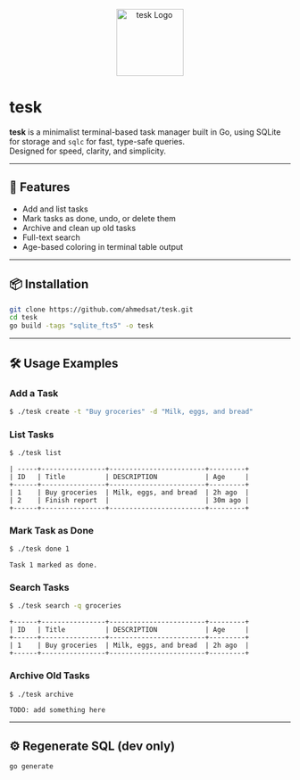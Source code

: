 <p align="center">
  <img src="tesk_logo.png" width="120" alt="tesk Logo">
</p>

# tesk

**tesk** is a minimalist terminal-based task manager built in Go, using SQLite for storage and `sqlc` for fast, type-safe queries.  
Designed for speed, clarity, and simplicity.

---

## 🚀 Features

- Add and list tasks
- Mark tasks as done, undo, or delete them
- Archive and clean up old tasks
- Full-text search
- Age-based coloring in terminal table output

---

## 📦 Installation

```bash
git clone https://github.com/ahmedsat/tesk.git
cd tesk
go build -tags "sqlite_fts5" -o tesk
````

---

## 🛠️ Usage Examples

### Add a Task

```bash
$ ./tesk create -t "Buy groceries" -d "Milk, eggs, and bread"
```

### List Tasks

```bash
$ ./tesk list
```

```
| -----+----------------+------------------------+---------+
| ID   | Title          | DESCRIPTION            | Age     |
+------+----------------+------------------------+---------+
| 1    | Buy groceries  | Milk, eggs, and bread  | 2h ago  |
| 2    | Finish report  |                        | 30m ago |
+------+----------------+------------------------+---------+

```

### Mark Task as Done

```bash
$ ./tesk done 1
```

```
Task 1 marked as done.
```

### Search Tasks

```bash
$ ./tesk search -q groceries
```

```
+------+----------------+------------------------+---------+
| ID   | Title          | DESCRIPTION            | Age     |
+------+----------------+------------------------+---------+
| 1    | Buy groceries  | Milk, eggs, and bread  | 2h ago  |
+------+----------------+------------------------+---------+
```

### Archive Old Tasks

```bash
$ ./tesk archive
```

```
TODO: add something here
```

---

## ⚙️ Regenerate SQL (dev only)

```bash
go generate
```

